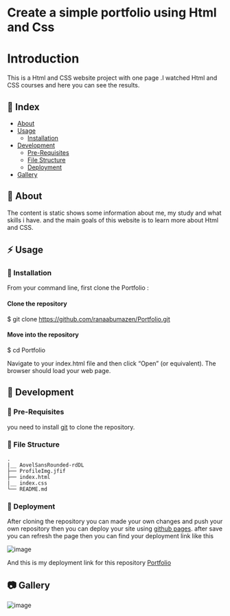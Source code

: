 
# Create a simple portfolio using Html and Css

# Introduction 

This is a Html and CSS website project  with  one page .I watched  Html and CSS courses  and here you can see the results.

## :ledger: Index
   - [About](#beginner-about)
   - [Usage](#zap-usage)
      * [Installation](#electric_plug-installation)
   - [Development](#wrench-development)
     - [Pre-Requisites](#notebook-pre-requisites)
     - [File Structure](#file_folder-file-structure) 
     - [Deployment](#rocket-deployment)
  - [Gallery](#camera-gallery)


 ## :beginner: About

The content is static shows some information about me, my study and what skills i have. 
and the main goals of this website is to learn more about Html and CSS.

## :zap: Usage


###  :electric_plug: Installation

From your command line, first clone the Portfolio :
#### Clone the repository

$ git clone https://github.com/ranaabumazen/Portfolio.git
####  Move into the repository
$ cd Portfolio

Navigate to your index.html file and then click “Open” (or equivalent). The browser should load your web page.

##  :wrench: Development
### :notebook: Pre-Requisites
you need to install [git](https://git-scm.com/downloads) to clone the repository.

###  :file_folder: File Structure

```
.
|__ AovelSansRounded-rdDL  
├── ProfileImg.jfif
├── index.html
|__ index.css
└── README.md

```

### :rocket: Deployment

After cloning the repository you can made your own changes and push your own repository 
then you can deploy your site using [github pages](https://docs.github.com/en/pages/getting-started-with-github-pages/configuring-a-publishing-source-for-your-github-pages-site).
after save you can refresh the page then you can find your deployment link like this 

![image](https://user-images.githubusercontent.com/35702411/224538803-eeec2d50-8ecd-472d-b490-8499764e7659.png)



And this is my deployment link for this repository [Portfolio](https://ranaabumazen.github.io/Portfolio/)



##  :camera: Gallery

![image](https://user-images.githubusercontent.com/35702411/224538957-9003bcd3-93b0-4c6a-b688-be2ee8ef9bee.png)

